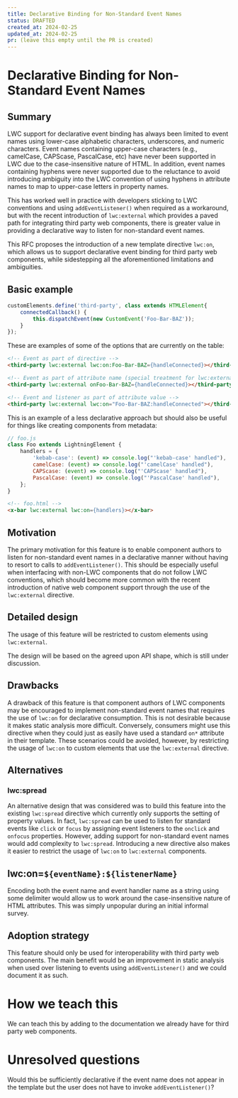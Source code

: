 ```yaml
---
title: Declarative Binding for Non-Standard Event Names
status: DRAFTED
created_at: 2024-02-25
updated_at: 2024-02-25
pr: (leave this empty until the PR is created)
---
```


# Declarative Binding for Non-Standard Event Names

## Summary

LWC support for declarative event binding has always been limited to event names using lower-case
alphabetic characters, underscores, and numeric characters. Event names containing upper-case
characters (e.g., camelCase, CAPScase, PascalCase, etc) have never been supported in LWC due to
the case-insensitive nature of HTML. In addition, event names containing hyphens were never
supported due to the reluctance to avoid introducing ambiguity into the LWC convention of using
hyphens in attribute names to map to upper-case letters in property names.

This has worked well in practice with developers sticking to LWC conventions and using
`addEventListener()` when required as a workaround, but with the recent introduction of
`lwc:external` which provides a paved path for integrating third party web components, there is
greater value in providing a declarative way to listen for non-standard event names.

This RFC proposes the introduction of a new template directive `lwc:on`, which allows us to support
declarative event binding for third party web components, while sidestepping all the aforementioned
limitations and ambiguities.

## Basic example

```js
customElements.define('third-party', class extends HTMLElement{
    connectedCallback() {
        this.dispatchEvent(new CustomEvent('Foo-Bar-BAZ'));
    }
});
```

These are examples of some of the options that are currently on the table:

```html
<!-- Event as part of directive -->
<third-party lwc:external lwc:on:Foo-Bar-BAZ={handleConnected}></third-party>

<!-- Event as part of attribute name (special treatment for lwc:external) -->
<third-party lwc:external onFoo-Bar-BAZ={handleConnected}></third-party>

<!-- Event and listener as part of attribute value -->
<third-party lwc:external lwc:on="Foo-Bar-BAZ:handleConnected"></third-party>
```

This is an example of a less declarative approach but should also be useful for things like creating
components from metadata:

```js
// foo.js
class Foo extends LightningElement {
    handlers = {
        'kebab-case': (event) => console.log("'kebab-case' handled"),
        camelCase: (event) => console.log("'camelCase' handled"),
        CAPScase: (event) => console.log("'CAPScase' handled"),
        PascalCase: (event) => console.log("'PascalCase' handled"),
    };
}
```

```html
<!-- foo.html -->
<x-bar lwc:external lwc:on={handlers}></x-bar>
```

## Motivation

The primary motivation for this feature is to enable component authors to listen for non-standard
event names in a declarative manner without having to resort to calls to `addEventListener()`. This
should be especially useful when interfacing with non-LWC components that do not follow LWC
conventions, which should become more common with the recent introduction of native web component
support through the use of the `lwc:external` directive.

## Detailed design

The usage of this feature will be restricted to custom elements using `lwc:external`.

The design will be based on the agreed upon API shape, which is still under discussion.

## Drawbacks

A drawback of this feature is that component authors of LWC components may be encouraged to
implement non-standard event names that requires the use of `lwc:on` for declarative consumption.
This is not desirable because it makes static analysis more difficult. Conversely, consumers might
use this directive when they could just as easily have used a standard `on*` attribute in their
template. These scenarios could be avoided, however, by restricting the usage of `lwc:on` to custom
elements that use the `lwc:external` directive.

## Alternatives

### lwc:spread

An alternative design that was considered was to build this feature into the existing `lwc:spread`
directive which currently only supports the setting of property values. In fact, `lwc:spread` can be
used to listen for standard events like `click` or `focus` by assigning event listeners to the
`onclick` and `onfocus` properties. However, adding support for non-standard event names would add
complexity to `lwc:spread`. Introducing a new directive also makes it easier to restrict the usage
of `lwc:on` to `lwc:external` components.

## lwc:on=`${eventName}:${listenerName}`

Encoding both the event name and event handler name as a string using some delimiter would allow us
to work around the case-insensitive nature of HTML attributes. This was simply unpopular during an
initial informal survey.

## Adoption strategy

This feature should only be used for interoperability with third party web components. The main
benefit would be an improvement in static analysis when used over listening to events using
`addEventListener()` and we could document it as such.

# How we teach this

We can teach this by adding to the documentation we already have for third party web components.

# Unresolved questions

Would this be sufficiently declarative if the event name does not appear in the template but the
user does not have to invoke `addEventListener()`?

